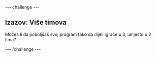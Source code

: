 \--- challenge \---

## Izazov: Više timova

Možeš li da poboljšaš svoj program tako da dijeli igrače u 3, umjesto u 2 tima?

\--- /challenge \---